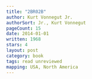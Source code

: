 ```yaml
---
title: "2BR02B"
author: Kurt Vonnegut Jr.
authorSort: Jr., Kurt Vonnegut
pageCount: 15
date: 2014-01-01
written: 1968
stars: 4
layout: post
category: book
tags: read unreviewed
mapping: USA, North America
---
```

